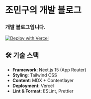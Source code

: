# 조민구의 개발 블로그

### 개발 블로그입니다.

[![Deploy with Vercel](https://vercel.com/button)](https://mingoojo-blog-next-3c4aysdz7-mingoojos-projects.vercel.app)

## 🛠 기술 스택

- **Framework**: Next.js 15 (App Router)
- **Styling**: Tailwind CSS
- **Content**: MDX + Contentlayer
- **Deployment**: Vercel
- **Lint & Format**: ESLint, Prettier
